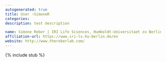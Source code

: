 ```yaml
---
autogenerated: true
title: User ›SimoneR
categories: 
description: test description

name: Simone Reber | IRI Life Sciences, Humboldt-Universitaet zu Berlin
affiliation-url: https://www.iri-ls.hu-berlin.de/en
website: http://www.thereberlab.com/
---
```

{% include stub %}

